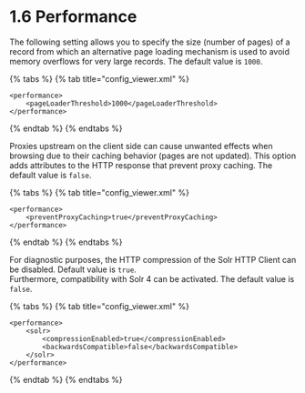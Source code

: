 # 1.6 Performance

The following setting allows you to specify the size \(number of pages\) of a record from which an alternative page loading mechanism is used to avoid memory overflows for very large records. The default value is `1000`.

{% tabs %}
{% tab title="config\_viewer.xml" %}
```markup
<performance>
    <pageLoaderThreshold>1000</pageLoaderThreshold>
</performance>
```
{% endtab %}
{% endtabs %}

Proxies upstream on the client side can cause unwanted effects when browsing due to their caching behavior \(pages are not updated\). This option adds attributes to the HTTP response that prevent proxy caching. The default value is `false`.

{% tabs %}
{% tab title="config\_viewer.xml" %}
```markup
<performance>
    <preventProxyCaching>true</preventProxyCaching>   
</performance>
```
{% endtab %}
{% endtabs %}

For diagnostic purposes, the HTTP compression of the Solr HTTP Client can be disabled. Default value is `true`.   
Furthermore, compatibility with Solr 4 can be activated. The default value is `false`.

{% tabs %}
{% tab title="config\_viewer.xml" %}
```markup
<performance>
    <solr>
        <compressionEnabled>true</compressionEnabled>
        <backwardsCompatible>false</backwardsCompatible>
    </solr>
</performance>
```
{% endtab %}
{% endtabs %}

